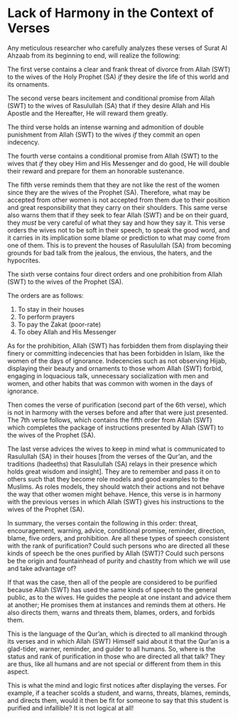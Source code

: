 Lack of Harmony in the Context of Verses
========================================

Any meticulous researcher who carefully analyzes these verses of Surat
Al Ahzaab from its beginning to end, will realize the following:

The first verse contains a clear and frank threat of divorce from Allah
(SWT) to the wives of the Holy Prophet (SA) *if* they desire the life of
this world and its ornaments.

The second verse bears incitement and conditional promise from Allah
(SWT) to the wives of Rasulullah (SA) that if they desire Allah and His
Apostle and the Hereafter, He will reward them greatly.

The third verse holds an intense warning and admonition of double
punishment from Allah (SWT) to the wives *if* they commit an open
indecency.

The fourth verse contains a conditional promise from Allah (SWT) to the
wives that *if* they obey Him and His Messenger and do good, He will
double their reward and prepare for them an honorable sustenance.

The fifth verse reminds them that they are not like the rest of the
women since they are the wives of the Prophet (SA). Therefore, what may
be accepted from other women is not accepted from them due to their
position and great responsibility that they carry on their shoulders.
This same verse also warns them that if they seek to fear Allah (SWT)
and be on their guard, they *must* be very careful of what they say and
how they say it. This verse orders the wives not to be soft in their
speech, to speak the good word, and it carries in its implication some
blame or prediction to what may come from one of them. This is to
prevent the houses of Rasulullah (SA) from becoming grounds for bad talk
from the jealous, the envious, the haters, and the hypocrites.

The sixth verse contains four direct orders and one prohibition from
Allah (SWT) to the wives of the Prophet (SA).

The orders are as follows:  
 1) To stay in their houses  
 2) To perform prayers  
 3) To pay the Zakat (poor-rate)  
 4) To obey Allah and His Messenger

As for the prohibition, Allah (SWT) has forbidden them from displaying
their finery or committing indecencies that has been forbidden in Islam,
like the women of the days of ignorance. Indecencies such as not
observing Hijab, displaying their beauty and ornaments to those whom
Allah (SWT) forbid, engaging in loquacious talk, unnecessary
socialization with men and women, and other habits that was common with
women in the days of ignorance.

Then comes the verse of purification (second part of the 6th verse),
which is not in harmony with the verses before and after that were just
presented. The 7th verse follows, which contains the fifth order from
Allah (SWT) which completes the package of instructions presented by
Allah (SWT) to the wives of the Prophet (SA).

The last verse advices the wives to keep in mind what is communicated to
Rasulullah (SA) in their houses [from the verses of the Qur’an, and the
traditions (hadeeths) that Rasulullah (SA) relays in their presence
which holds great wisdom and insight]. They are to remember and pass it
on to others such that they become role models and good examples to the
Muslims. As roles models, they should watch their actions and not behave
the way that other women might behave. Hence, this verse is in harmony
with the previous verses in which Allah (SWT) gives his instructions to
the wives of the Prophet (SA).

In summary, the verses contain the following in this order: threat,
encouragement, warning, advice, conditional promise, reminder,
direction, blame, five orders, and prohibition. Are all these types of
speech consistent with the rank of purification? Could such persons who
are directed all these kinds of speech be the ones purified by Allah
(SWT)? Could such persons be the origin and fountainhead of purity and
chastity from which we will use and take advantage of?

If that was the case, then all of the people are considered to be
purified because Allah (SWT) has used the same kinds of speech to the
general public, as to the wives. He guides the people at one instant and
advice them at another; He promises them at instances and reminds them
at others. He also directs them, warns and threats them, blames, orders,
and forbids them.

This is the language of the Qur’an, which is directed to all mankind
through its verses and in which Allah (SWT) Himself said about it that
the Qur’an is a glad-tider, warner, reminder, and guider to all humans.
So, where is the status and rank of purification in those who are
directed all that talk? They are thus, like all humans and are not
special or different from them in this aspect.

This is what the mind and logic first notices after displaying the
verses. For example, if a teacher scolds a student, and warns, threats,
blames, reminds, and directs them, would it then be fit for someone to
say that this student is purified and infallible? It is not logical at
all!


